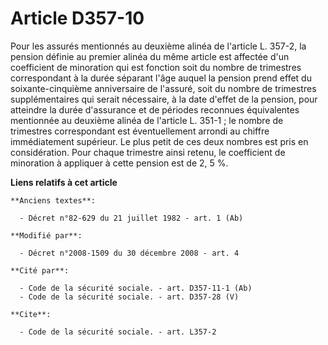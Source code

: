 # Article D357-10

Pour les assurés mentionnés au deuxième alinéa de l'article L. 357-2, la pension définie au premier alinéa du même article
est affectée d'un coefficient de minoration qui est fonction soit du nombre de trimestres correspondant à la durée séparant
l'âge auquel la pension prend effet du soixante-cinquième anniversaire de l'assuré, soit du nombre de trimestres
supplémentaires qui serait nécessaire, à la date d'effet de la pension, pour atteindre la durée d'assurance et de périodes
reconnues équivalentes mentionnée au deuxième alinéa de l'article L. 351-1 ; le nombre de trimestres correspondant est
éventuellement arrondi au chiffre immédiatement supérieur. Le plus petit de ces deux nombres est pris en considération. Pour
chaque trimestre ainsi retenu, le coefficient de minoration à appliquer à cette pension est de 2, 5 %.

**Liens relatifs à cet article**

	**Anciens textes**:

	  - Décret n°82-629 du 21 juillet 1982 - art. 1 (Ab)

	**Modifié par**:

	  - Décret n°2008-1509 du 30 décembre 2008 - art. 4

	**Cité par**:

	  - Code de la sécurité sociale. - art. D357-11-1 (Ab)
	  - Code de la sécurité sociale. - art. D357-28 (V)

	**Cite**:

	  - Code de la sécurité sociale. - art. L357-2
